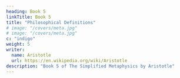 ```yaml
---
heading: Book 5
linkTitle: Book 5
title: "Philosophical Definitions"
# image: "/covers/meta.jpg"
# image: "/covers/meta.jpg"
c: "indigo"
weight: 5
writer:
  name: Aristotle 
  url: https://en.wikipedia.org/wiki/Aristotle
description: "Book 5 of The Simplified Metaphysics by Aristotle"
---
```

